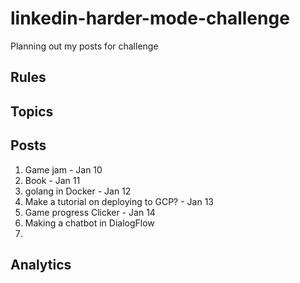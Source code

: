 # linkedin-harder-mode-challenge
Planning out my posts for challenge


## Rules

## Topics

## Posts
1. Game jam - Jan 10
2. Book - Jan 11
3. golang in Docker - Jan 12
4. Make a tutorial on deploying to GCP? - Jan 13
5. Game progress Clicker - Jan 14
6. Making a chatbot in DialogFlow
7. 

## Analytics
